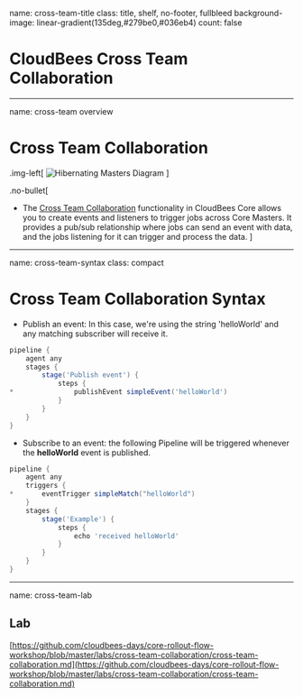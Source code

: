 name: cross-team-title
class: title, shelf, no-footer, fullbleed
background-image: linear-gradient(135deg,#279be0,#036eb4)
count: false

# CloudBees Cross Team Collaboration

---
name: cross-team overview

# Cross Team Collaboration

.img-left[
![Hibernating Masters Diagram](https://docs.cloudbees.com/docs/cloudbees-common/latest/_images/cross-team-collaboration-screenshots/cross-team-diagram.abf4b33.png)
]

.no-bullet[
* The [Cross Team Collaboration](https://docs.cloudbees.com/docs/cloudbees-core/2.204.2.2/cloud-admin-guide/cross-team-collaboration) functionality in CloudBees Core allows you to create events and listeners to trigger jobs across Core Masters. It provides a pub/sub relationship where jobs can send an event with data, and the jobs listening for it can trigger and process the data.
]

---
name: cross-team-syntax
class: compact

# Cross Team Collaboration Syntax

* Publish an event: In this case, we're using the string 'helloWorld' and any matching subscriber will receive it.

```groovy
pipeline {
    agent any
    stages {
        stage('Publish event') {
            steps {
*               publishEvent simpleEvent('helloWorld')
            }
        }
    }
}
```

* Subscribe to an event: the following Pipeline will be triggered whenever the **helloWorld** event is published.

```groovy
pipeline {
    agent any
    triggers {
*       eventTrigger simpleMatch("helloWorld")
    }
    stages {
        stage('Example') {
            steps {
                echo 'received helloWorld'
            }
        }
    }
}
```

---
name: cross-team-lab

## Lab  

[https://github.com/cloudbees-days/core-rollout-flow-workshop/blob/master/labs/cross-team-collaboration/cross-team-collaboration.md](https://github.com/cloudbees-days/core-rollout-flow-workshop/blob/master/labs/cross-team-collaboration/cross-team-collaboration.md)